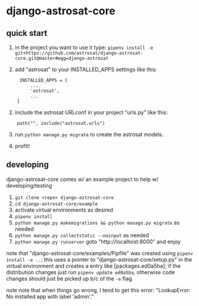 # django-astrosat-core

## quick start

 1. in the project you want to use it type:
`pipenv install -e git+https://github.com/astrosat/django-astrosat-core.git@master#egg=django-astrosat`

 2. add "astrosat" to your INSTALLED_APPS settings like this:
```
     INSTALLED_APPS = [
         ...
         'astrosat',
         ...
    ]
```
 2. include the astrosat URLconf in your project "urls.py" like this:
 ```
	 path("", include("astrosat.urls")
 ```

 3. run `python manage.py migrate` to create the astrosat models.

 4. profit!

## developing

django-astrosat-core comes w/ an example project to help w/ developing/testing

1. `git clone <repo> django-astrosat-core`
2. `cd django-astrosat-core/example`
3. activate virtual environments as desired
4. `pipenv install`
5. `python manage.py makemigrations && python manage.py migrate` as needed
6. `python manage.py collectstatic --noinput` as needed
7. `python manage.py runserver` goto "http://localhost:8000" and enjoy

note that "django-astrosat-core/examples/Pipfile" was created using `pipenv install -e ..`; this uses a pointer to "django-astrosat-core/setup.py" in the virtual environment and creates a entry like [packages.ed0a5ba]; if the distribution changes just run `pipenv update ed0a5ba`, otherwise code changes should just be picked up b/c  of the `-e` flag.

note note that when things go wrong, I tend to get this error: "LookupError: No installed app with label 'admin'."
